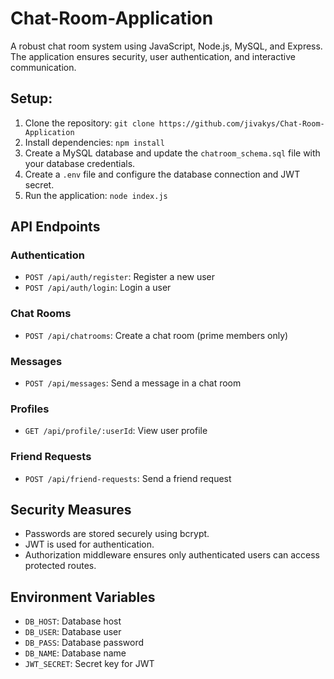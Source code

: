 # Chat-Room-Application

A robust chat room system using JavaScript, Node.js, MySQL, and Express. The application ensures security, user authentication, and interactive communication.

## Setup:

1. Clone the repository: `git clone https://github.com/jivakys/Chat-Room-Application`
2. Install dependencies: `npm install`
3. Create a MySQL database and update the `chatroom_schema.sql` file with your database credentials.
4. Create a `.env` file and configure the database connection and JWT secret.
5. Run the application: `node index.js`

## API Endpoints
### Authentication
- `POST /api/auth/register`: Register a new user
- `POST /api/auth/login`: Login a user

### Chat Rooms
- `POST /api/chatrooms`: Create a chat room (prime members only)

### Messages
- `POST /api/messages`: Send a message in a chat room

### Profiles
- `GET /api/profile/:userId`: View user profile

### Friend Requests
- `POST /api/friend-requests`: Send a friend request

## Security Measures

- Passwords are stored securely using bcrypt.
- JWT is used for authentication.
- Authorization middleware ensures only authenticated users can access protected routes.

## Environment Variables
- `DB_HOST`: Database host
- `DB_USER`: Database user
- `DB_PASS`: Database password
- `DB_NAME`: Database name
- `JWT_SECRET`: Secret key for JWT


